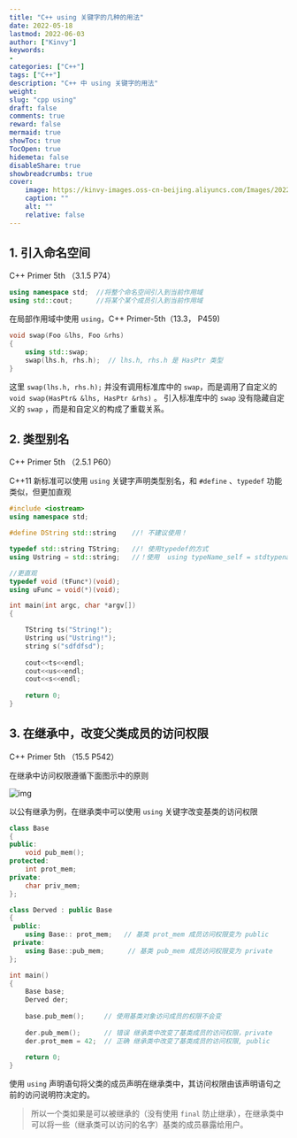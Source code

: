 ```yaml
---
title: "C++ using 关键字的几种的用法"
date: 2022-05-18
lastmod: 2022-06-03
author: ["Kinvy"]
keywords: 
- 
categories: ["C++"]
tags: ["C++"]
description: "C++ 中 using 关键字的用法"
weight:
slug: "cpp using"
draft: false 
comments: true
reward: false 
mermaid: true 
showToc: true 
TocOpen: true 
hidemeta: false 
disableShare: true 
showbreadcrumbs: true 
cover:
    image: https://kinvy-images.oss-cn-beijing.aliyuncs.com/Images/20220505th_id=OHR.JaliscoAgave_ZH-CN6612544241_1920x1080.jpg
    caption: "" 
    alt: ""
    relative: false
---
```





## 1. 引入命名空间

C++ Primer 5th （3.1.5 P74）

```cpp
using namespace std;  //将整个命名空间引入到当前作用域
using std::cout;      //将某个某个成员引入到当前作用域
```

在局部作用域中使用 `using`，C++ Primer-5th（13.3， P459)

```cpp
void swap(Foo &lhs, Foo &rhs)
{
    using std::swap;
    swap(lhs.h, rhs.h);  // lhs.h, rhs.h 是 HasPtr 类型
}
```

这里 `swap(lhs.h, rhs.h);` 并没有调用标准库中的 `swap`，而是调用了自定义的 `void swap(HasPtr& &lhs, HasPtr &rhs)` 。 引入标准库中的 `swap` 没有隐藏自定义的 `swap` ，而是和自定义的构成了重载关系。



## 2. 类型别名

C++ Primer 5th （2.5.1 P60）

C++11 新标准可以使用 `using` 关键字声明类型别名，和 `#define` 、`typedef` 功能类似，但更加直观

```cpp
#include <iostream>
using namespace std;

#define DString std::string    //! 不建议使用！

typedef std::string TString;   //! 使用typedef的方式
using Ustring = std::string;   //！使用  using typeName_self = stdtypename;

//更直观
typedef void (tFunc*)(void);
using uFunc = void(*)(void);

int main(int argc, char *argv[])
{

    TString ts("String!");
    Ustring us("Ustring!");    
    string s("sdfdfsd");
    
    cout<<ts<<endl;
    cout<<us<<endl;
    cout<<s<<endl;
    
    return 0;
}
```



## 3. 在继承中，改变父类成员的访问权限

C++ Primer 5th （15.5 P542）

在继承中访问权限遵循下面图示中的原则

![img](https://kinvy-images.oss-cn-beijing.aliyuncs.com/Images/clip_image002.png)

以公有继承为例，在继承类中可以使用 `using` 关键字改变基类的访问权限

```cpp
class Base
{
public:
    void pub_mem();
protected:
    int prot_mem;
private:
    char priv_mem;
};

class Derved : public Base
{
 public:
    using Base:: prot_mem;   // 基类 prot_mem 成员访问权限变为 public 
 private:
    using Base::pub_mem;      // 基类 pub_mem 成员访问权限变为 private 
};

int main()
{
    Base base;
    Derved der;
    
    base.pub_mem();		// 使用基类对象访问成员的权限不会变
    
    der.pub_mem();		// 错误 继承类中改变了基类成员的访问权限，private
    der.prot_mem = 42;  // 正确 继承类中改变了基类成员的访问权限, public
	
    return 0;
}

```

使用 `using` 声明语句将父类的成员声明在继承类中，其访问权限由该声明语句之前的访问说明符决定的。

> 所以一个类如果是可以被继承的（没有使用 `final` 防止继承），在继承类中可以将一些（继承类可以访问的名字）基类的成员暴露给用户。



